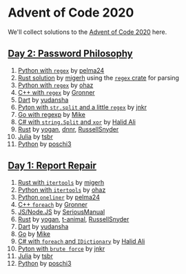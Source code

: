 # Advent of Code 2020

We'll collect solutions to the [Advent of Code 2020](https://adventofcode.com/2020) here.

## [Day 2: Password Philosophy](https://adventofcode.com/2020/day/2)

1. [Python with `regex`](https://github.com/pelma24/AdventOfCode/blob/master/2020/day2.py) by [pelma24](https://github.com/pelma24)
1. [Rust solution](https://github.com/migerh/aoc-2020-rs/blob/main/src/day2/mod.rs) by [migerh] using the [`regex` crate](https://crates.io/crates/regex) for parsing
1. [Python with `regex`](https://github.com/ohaz/adventofcode2020/blob/main/day2/day2.py) by [ohaz](https://github.com/ohaz)
1. [C++ with `regex`](https://github.com/Gronner/aoc-2020/blob/main/src/day2.cpp) by [Gronner](https://github.com/Gronner)
1. [Dart](https://github.com/yudansha/Advent-of-Code-2020/blob/main/lib/day2.dart) by [yudansha](https://github.com/yudansha)
1. [Pyton with `str.split` and a little `regex`](https://github.com/JonathanKuebler/advent-of-code/blob/master/2_dez/solver.py) by [jnkr](https://github.com/JonathanKuebler)
1. [Go with regexp](https://github.com/pituser/aoc-2020-go/blob/main/day02/day02.go) by [Mike](https://github.com/pituser)
1. [C# with `string.Split` and `xor`](https://github.com/halid-ali/adventCodeChallenge/tree/main/day-02) by [Halid Ali](https://github.com/halid-ali)
1. [Rust](https://github.com/yogan/advent-of-code-2020-rust/blob/main/src/day02.rs)
  by [yogan](https://github.com/yogan), [dnnr](https://github.com/dnnr), [RussellSnyder](https://github.com/RussellSnyder)
1. [Julia](https://github.com/CmdQ/AoC2020/blob/main/AoC2020/src/02.jl) by [tsbr][]
1. [Python](https://github.com/poschi3/AdventOfCode2020/blob/main/day02/day02.py) by [poschi3](https://github.com/poschi3)


## [Day 1: Report Repair](https://adventofcode.com/2020/day/1)

1. [Rust with `itertools`](https://github.com/migerh/aoc-2020-rs/blob/main/src/day1/mod.rs) by [migerh]
1. [Python with `itertools`](https://github.com/ohaz/adventofcode2020/blob/main/day1/day1.py) by [ohaz](https://github.com/ohaz)
1. [Python `oneliner`](https://github.com/pelma24/AdventOfCode/blob/master/2020/day1.py) by [pelma24](https://github.com/pelma24)
1. [C++ `foreach`](https://github.com/Gronner/aoc-2020/blob/main/src/day1.cpp) by [Gronner](https://github.com/Gronner)
1. [JS/Node.JS](https://github.com/seriousManual/aoc_1) by [SeriousManual](https://github.com/seriousmanual)
1. [Rust](https://github.com/yogan/advent-of-code-2020-rust/blob/main/src/day01.rs)
  by [yogan](https://github.com/yogan), [t-animal](https://github.com/t-animal), [RussellSnyder](https://github.com/RussellSnyder)
1. [Dart](https://github.com/yudansha/Advent-of-Code-2020/blob/main/lib/day1.dart) by [yudansha](https://github.com/yudansha)
1. [Go](https://github.com/pituser/aoc-2020-go/blob/main/day01/day01.go) by [Mike](https://github.com/pituser)
1. [C# with `foreach` and `IDictionary`](https://github.com/halid-ali/adventCodeChallenge/tree/main/day-01) by [Halid Ali](https://github.com/halid-ali)
1. [Pyton with `brute force`](https://github.com/JonathanKuebler/advent-of-code/blob/master/1_dez/result.py) by [jnkr](https://github.com/JonathanKuebler)
1. [Julia](https://github.com/CmdQ/AoC2020/blob/main/AoC2020/src/01.jl) by [tsbr][]
1. [Python](https://github.com/poschi3/AdventOfCode2020/blob/main/day01/day01.py) by [poschi3](https://github.com/poschi3)


[migerh]: https://github.com/migerh
[tsbr]: https://github.com/CmdQ/AoC2020/tree/main/AoC2020
